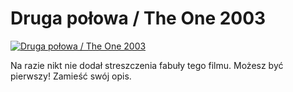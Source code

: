 Druga połowa / The One 2003 
=============
[![Druga połowa / The One 2003 ](http://vidos.pl/images/player.gif)](http://vidos.pl/druga-polowa-the-one-2003)

 Na razie nikt nie dodał streszczenia fabuły tego filmu. Możesz być pierwszy! Zamieść swój opis.
